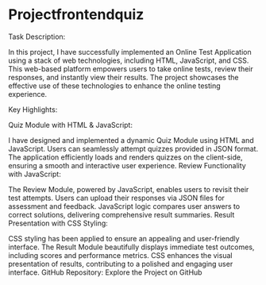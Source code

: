 # Projectfrontendquiz
Task Description:

In this project, I have successfully implemented an Online Test Application using a stack of web technologies, including HTML, JavaScript, and CSS. This web-based platform empowers users to take online tests, review their responses, and instantly view their results. The project showcases the effective use of these technologies to enhance the online testing experience.

Key Highlights:

Quiz Module with HTML & JavaScript:

I have designed and implemented a dynamic Quiz Module using HTML and JavaScript.
Users can seamlessly attempt quizzes provided in JSON format.
The application efficiently loads and renders quizzes on the client-side, ensuring a smooth and interactive user experience.
Review Functionality with JavaScript:

The Review Module, powered by JavaScript, enables users to revisit their test attempts.
Users can upload their responses via JSON files for assessment and feedback.
JavaScript logic compares user answers to correct solutions, delivering comprehensive result summaries.
Result Presentation with CSS Styling:

CSS styling has been applied to ensure an appealing and user-friendly interface.
The Result Module beautifully displays immediate test outcomes, including scores and performance metrics.
CSS enhances the visual presentation of results, contributing to a polished and engaging user interface.
GitHub Repository:
Explore the Project on GitHub
